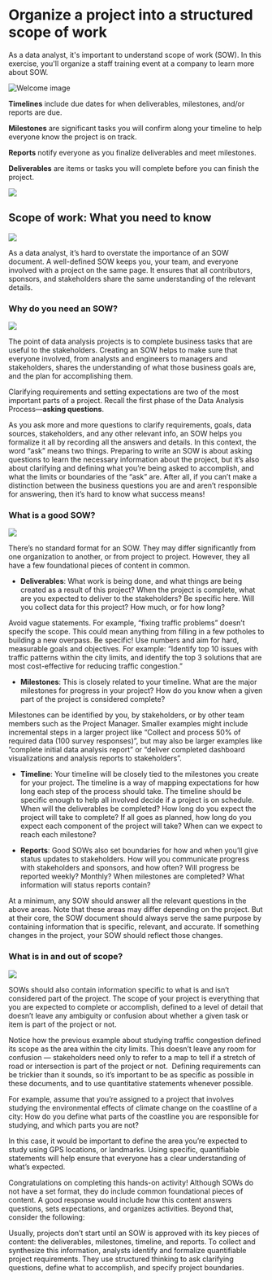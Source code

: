 
# Organize a project into a structured scope of work

As a data analyst, it's important to understand scope of work (SOW). In this exercise, you'll organize a staff training event at a company to learn more about SOW.

![Welcome image](https://d10o6em2qtnr4q.cloudfront.net/assets/89f79e9e335a41ffa055833b5212b0f1/build/DAC2M3L6P1-scope-of-work/static/media/scope-of-work.c5ff3481.png)

**Timelines** include due dates for when deliverables, milestones, and/or reports are due.

**Milestones** are significant tasks you will confirm along your timeline to help everyone know the project is on track.

**Reports** notify everyone as you finalize deliverables and meet milestones.

**Deliverables** are items or tasks you will complete before you can finish the project.

![](https://i.imgur.com/UOnrm4U.png)

## Scope of work: What you need to know

![](https://d3c33hcgiwev3.cloudfront.net/imageAssetProxy.v1/e0ij7V5vSzqIo-1eb3s6Ag_2b17f5a7769d4b72a695860028bf743e_line-y.png?expiry=1628121600000&hmac=iUWIlAkRYOyhinDhHx29x0uSvdyDIrWrKYZRmU__ENo)

As a data analyst, it’s hard to overstate the importance of an SOW document. A well-defined SOW keeps you, your team, and everyone involved with a project on the same page. It ensures that all contributors, sponsors, and stakeholders share the same understanding of the relevant details.  

### Why do you need an SOW?

![](https://d3c33hcgiwev3.cloudfront.net/imageAssetProxy.v1/mOqk_B2KQHmqpPwdimB50g_62883af0530846aa9d5c020860e9a01a_shortline-y.png?expiry=1628121600000&hmac=AuRHA4l-tggc1p5qmqnW_CzZVf518LAshlax1nEyaG0)

The point of data analysis projects is to complete business tasks that are useful to the stakeholders. Creating an SOW helps to make sure that everyone involved, from analysts and engineers to managers and stakeholders, shares the understanding of what those business goals are, and the plan for accomplishing them.

Clarifying requirements and setting expectations are two of the most important parts of a project. Recall the first phase of the Data Analysis Process—**asking questions**. 

As you ask more and more questions to clarify requirements, goals, data sources, stakeholders, and any other relevant info, an SOW helps you formalize it all by recording all the answers and details. In this context, the word “ask” means two things. Preparing to write an SOW is about asking questions to learn the necessary information about the project, but it’s also about clarifying and defining what you’re being asked to accomplish, and what the limits or boundaries of the “ask” are. After all, if you can’t make a distinction between the business questions you are and aren’t responsible for answering, then it’s hard to know what success means!

### What is a good SOW?

![](https://d3c33hcgiwev3.cloudfront.net/imageAssetProxy.v1/mOqk_B2KQHmqpPwdimB50g_62883af0530846aa9d5c020860e9a01a_shortline-y.png?expiry=1628121600000&hmac=AuRHA4l-tggc1p5qmqnW_CzZVf518LAshlax1nEyaG0)

There’s no standard format for an SOW. They may differ significantly from one organization to another, or from project to project. However, they all have a few foundational pieces of content in common. 

-   **Deliverables**: What work is being done, and what things are being created as a result of this project? When the project is complete, what are you expected to deliver to the stakeholders? Be specific here. Will you collect data for this project? How much, or for how long?   

Avoid vague statements. For example, “fixing traffic problems” doesn’t specify the scope. This could mean anything from filling in a few potholes to building a new overpass. Be specific! Use numbers and aim for hard, measurable goals and objectives. For example: “Identify top 10 issues with traffic patterns within the city limits, and identify the top 3 solutions that are most cost-effective for reducing traffic congestion.”

-   **Milestones**: This is closely related to your timeline. What are the major milestones for progress in your project? How do you know when a given part of the project is considered complete? 

Milestones can be identified by you, by stakeholders, or by other team members such as the Project Manager. Smaller examples might include incremental steps in a larger project like “Collect and process 50% of required data (100 survey responses)”, but may also be larger examples like ”complete initial data analysis report” or “deliver completed dashboard visualizations and analysis reports to stakeholders”. 

-   **Timeline**: Your timeline will be closely tied to the milestones you create for your project. The timeline is a way of mapping expectations for how long each step of the process should take. The timeline should be specific enough to help all involved decide if a project is on schedule. When will the deliverables be completed? How long do you expect the project will take to complete? If all goes as planned, how long do you expect each component of the project will take? When can we expect to reach each milestone?

-   **Reports**: Good SOWs also set boundaries for how and when you’ll give status updates to stakeholders. How will you communicate progress with stakeholders and sponsors, and how often? Will progress be reported weekly? Monthly? When milestones are completed? What information will status reports contain?

At a minimum, any SOW should answer all the relevant questions in the above areas. Note that these areas may differ depending on the project. But at their core, the SOW document should always serve the same purpose by containing information that is specific, relevant, and accurate. If something changes in the project, your SOW should reflect those changes.

### What is in and out of scope?

![](https://d3c33hcgiwev3.cloudfront.net/imageAssetProxy.v1/mOqk_B2KQHmqpPwdimB50g_62883af0530846aa9d5c020860e9a01a_shortline-y.png?expiry=1628121600000&hmac=AuRHA4l-tggc1p5qmqnW_CzZVf518LAshlax1nEyaG0)

SOWs should also contain information specific to what is and isn’t considered part of the project. The scope of your project is everything that you are expected to complete or accomplish, defined to a level of detail that doesn’t leave any ambiguity or confusion about whether a given task or item is part of the project or not. 

Notice how the previous example about studying traffic congestion defined its scope as the area within the city limits. This doesn’t leave any room for confusion — stakeholders need only to refer to a map to tell if a stretch of road or intersection is part of the project or not.  Defining requirements can be trickier than it sounds, so it’s important to be as specific as possible in these documents, and to use quantitative statements whenever possible. 

For example, assume that you’re assigned to a project that involves studying the environmental effects of climate change on the coastline of a city: How do you define what parts of the coastline you are responsible for studying, and which parts you are not?

In this case, it would be important to define the area you’re expected to study using GPS locations, or landmarks. Using specific, quantifiable statements will help ensure that everyone has a clear understanding of what’s expected.

Congratulations on completing this hands-on activity! Although SOWs do not have a set format, they do include common foundational pieces of content. A good response would include how this content answers questions, sets expectations, and organizes activities. Beyond that, consider the following: 

Usually, projects don’t start until an SOW is approved with its key pieces of content: the deliverables, milestones, timeline, and reports. To collect and synthesize this information, analysts identify and formalize quantifiable project requirements. They use structured thinking to ask clarifying questions, define what to accomplish, and specify project boundaries.